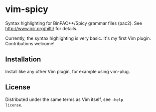 # vim-spicy

Syntax highlighting for BinPAC++/Spicy grammar files (pac2).
See http://www.icir.org/hilti/ for details.

Currently, the syntax highlighting is very basic. It's my first Vim plugin. Contributions welcome!

## Installation

Install like any other Vim plugin, for example using vim-plug.

## License

Distributed under the same terms as Vim itself, see <code>:help license</code>.
